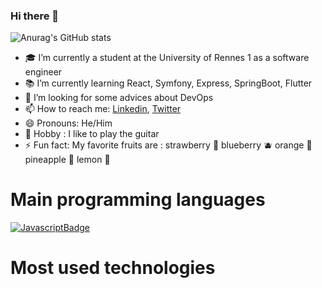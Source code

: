 ### Hi there 👋

![Anurag's GitHub stats](https://github-readme-stats.vercel.app/api?username=tandrian&show_icons=true&theme=tokyonight)

- :mortar_board: I’m currently a student at the University of Rennes 1 as a software engineer
- :books: I’m currently learning React, Symfony, Express, SpringBoot, Flutter
- 🤔 I’m looking for some advices about DevOps
- 📫 How to reach me: [Linkedin](https://www.linkedin.com/in/rakotoarisoa-tahiriniaina-andrian-4a01aa211/), [Twitter](https://twitter.com/OkimaruYu)
- 😄 Pronouns: He/Him
- :guitar: Hobby : I like to play the guitar
- ⚡ Fun fact: My favorite fruits are : strawberry :strawberry: blueberry :blueberries: orange :orange: pineapple :pineapple: lemon :lemon:

# Main programming languages
[![JavascriptBadge](https://img.shields.io/badge/-JayrajRoshan-yellow?style=flat-square&logo=Javascript&logoColor=black)](https://www.linkedin.com/in/jayraj-roshan/)


# Most used technologies
